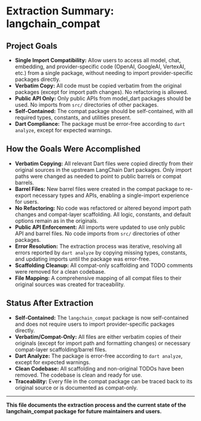 # Extraction Summary: langchain_compat

## Project Goals

- **Single Import Compatibility:** Allow users to access all model, chat, embedding, and provider-specific code (OpenAI, GoogleAI, VertexAI, etc.) from a single package, without needing to import provider-specific packages directly.
- **Verbatim Copy:** All code must be copied verbatim from the original packages (except for import path changes). No refactoring is allowed.
- **Public API Only:** Only public APIs from model_dart packages should be used. No imports from `src/` directories of other packages.
- **Self-Contained:** The compat package should be self-contained, with all required types, constants, and utilities present.
- **Dart Compliance:** The package must be error-free according to `dart analyze`, except for expected warnings.

## How the Goals Were Accomplished

- **Verbatim Copying:** All relevant Dart files were copied directly from their original sources in the upstream LangChain Dart packages. Only import paths were changed as needed to point to public barrels or compat barrels.
- **Barrel Files:** New barrel files were created in the compat package to re-export necessary types and APIs, enabling a single-import experience for users.
- **No Refactoring:** No code was refactored or altered beyond import path changes and compat-layer scaffolding. All logic, constants, and default options remain as in the originals.
- **Public API Enforcement:** All imports were updated to use only public API and barrel files. No code imports from `src/` directories of other packages.
- **Error Resolution:** The extraction process was iterative, resolving all errors reported by `dart analyze` by copying missing types, constants, and updating imports until the package was error-free.
- **Scaffolding Cleanup:** All compat-only scaffolding and TODO comments were removed for a clean codebase.
- **File Mapping:** A comprehensive mapping of all compat files to their original sources was created for traceability.

## Status After Extraction

- **Self-Contained:** The `langchain_compat` package is now self-contained and does not require users to import provider-specific packages directly.
- **Verbatim/Compat-Only:** All files are either verbatim copies of their originals (except for import path and formatting changes) or necessary compat-layer scaffolding/barrel files.
- **Dart Analyze:** The package is error-free according to `dart analyze`, except for expected warnings.
- **Clean Codebase:** All scaffolding and non-original TODOs have been removed. The codebase is clean and ready for use.
- **Traceability:** Every file in the compat package can be traced back to its original source or is documented as compat-only.

---

**This file documents the extraction process and the current state of the langchain_compat package for future maintainers and users.** 